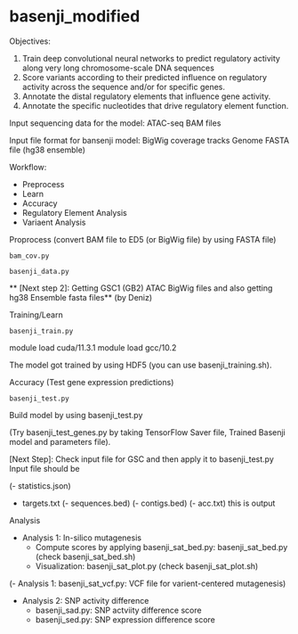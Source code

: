 # basenji_modified

Objectives:
1. Train deep convolutional neural networks to predict regulatory activity along very long chromosome-scale DNA sequences
2. Score variants according to their predicted influence on regulatory activity across the sequence and/or for specific genes.
3. Annotate the distal regulatory elements that influence gene activity.
4. Annotate the specific nucleotides that drive regulatory element function.

Input sequencing data for the model:
ATAC-seq BAM files

Input file format for bansenji model: 
BigWig coverage tracks
Genome FASTA file (hg38 ensemble)

Workflow:
- Preprocess
- Learn
- Accuracy
- Regulatory Element Analysis
- Variaent Analysis

Proprocess (convert BAM file to ED5 (or BigWig file) by using FASTA file)

```
bam_cov.py
```
```
basenji_data.py
```
**
[Next step 2]: Getting GSC1 (GB2) ATAC BigWig files and also getting hg38 Ensemble fasta files** (by Deniz)

Training/Learn

```
basenji_train.py
```
module load cuda/11.3.1
module load gcc/10.2

The model got trained by using HDF5 (you can use basenji_training.sh). 

Accuracy (Test gene expression predictions)
```
basenji_test.py
```
Build model by using basenji_test.py 

(Try basenji_test_genes.py by taking TensorFlow Saver file, Trained Basenji model and parameters file).

[Next Step]: Check input file for GSC and then apply it to basenji_test.py
Input file should be 

(- statistics.json)
- targets.txt
(- sequences.bed)
(- contigs.bed)
(- acc.txt) this is output

Analysis 
- Analysis 1: In-silico mutagenesis
  - Compute scores by applying basenji_sat_bed.py: basenji_sat_bed.py (check basenji_sat_bed.sh)
  - Visualization: basenji_sat_plot.py (check basenji_sat_plot.sh)

(- Analysis 1: basenji_sat_vcf.py: VCF file for varient-centered mutagenesis)
- Analysis 2: SNP activity difference
  - basenji_sad.py: SNP actviity difference score
  - basenji_sed.py: SNP expression difference score

